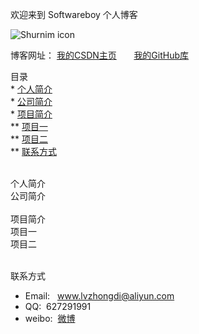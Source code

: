
欢迎来到 Softwareboy 个人博客

![Shurnim icon](https://timgsa.baidu.com/timg?image&quality=80&size=b9999_10000&sec=1487610892056&di=01f6902530ce9985ec9f5c0a7770e764&imgtype=0&src=http%3A%2F%2Fwww.sinaimg.cn%2Fgm%2Fsinagames%2FMMFT%2Fimage%2Fmmft12%2F19.jpg)



博客网址：
 [我的CSDN主页](http://blog.csdn.net/lvzhongdi) &nbsp; &nbsp; &nbsp; [我的GitHub库](www.softwareboy.com.cn)

   目录  
    * [个人简介](#个人简介)  
    * [公司简介](#公司简介)  
    * [项目简介](#项目简介)  
         ** [项目一](#项目一)  
         ** [项目二](#项目二)   
         ** [联系方式](#联系方式)  
  
<a name="个人简介"></a>  
个人简介 
<a name="公司简介"></a>  
公司简介  
<a name="项目简介"></a>  
项目简介 
<a name="项目一"></a>  
项目一 
<a name="项目二"></a>  
项目二 

<a name="联系方式"></a>  
联系方式  
 
* Email:&nbsp;&nbsp; <www.lvzhongdi@aliyun.com>  
* QQ:&nbsp;&nbsp;627291991  
* weibo:&nbsp;&nbsp;[微博](http://weibo.com/lzd920206?is_all=1)  
   
